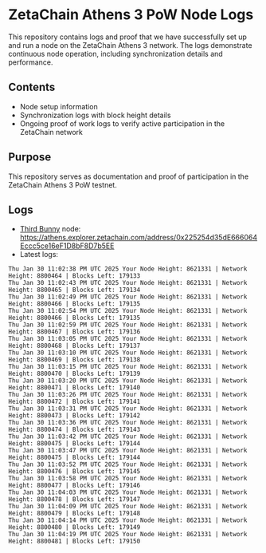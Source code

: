 # ZetaChain Athens 3 PoW Node Logs
This repository contains logs and proof that we have successfully set up and run a node on the ZetaChain Athens 3 network. The logs demonstrate continuous node operation, including synchronization details and performance.

## Contents
- Node setup information
- Synchronization logs with block height details
- Ongoing proof of work logs to verify active participation in the ZetaChain network

## Purpose
This repository serves as documentation and proof of participation in the ZetaChain Athens 3 PoW testnet.

## Logs

- [Third Bunny](https://thirdbunny.xyz/) node: https://athens.explorer.zetachain.com/address/0x225254d35dE666064Eccc5ce16eF1D8bF8D7b5EE
- Latest logs:
```
Thu Jan 30 11:02:38 PM UTC 2025 Your Node Height: 8621331 | Network Height: 8800464 | Blocks Left: 179133
Thu Jan 30 11:02:43 PM UTC 2025 Your Node Height: 8621331 | Network Height: 8800465 | Blocks Left: 179134
Thu Jan 30 11:02:49 PM UTC 2025 Your Node Height: 8621331 | Network Height: 8800466 | Blocks Left: 179135
Thu Jan 30 11:02:54 PM UTC 2025 Your Node Height: 8621331 | Network Height: 8800466 | Blocks Left: 179135
Thu Jan 30 11:02:59 PM UTC 2025 Your Node Height: 8621331 | Network Height: 8800467 | Blocks Left: 179136
Thu Jan 30 11:03:05 PM UTC 2025 Your Node Height: 8621331 | Network Height: 8800468 | Blocks Left: 179137
Thu Jan 30 11:03:10 PM UTC 2025 Your Node Height: 8621331 | Network Height: 8800469 | Blocks Left: 179138
Thu Jan 30 11:03:15 PM UTC 2025 Your Node Height: 8621331 | Network Height: 8800470 | Blocks Left: 179139
Thu Jan 30 11:03:20 PM UTC 2025 Your Node Height: 8621331 | Network Height: 8800471 | Blocks Left: 179140
Thu Jan 30 11:03:26 PM UTC 2025 Your Node Height: 8621331 | Network Height: 8800472 | Blocks Left: 179141
Thu Jan 30 11:03:31 PM UTC 2025 Your Node Height: 8621331 | Network Height: 8800473 | Blocks Left: 179142
Thu Jan 30 11:03:36 PM UTC 2025 Your Node Height: 8621331 | Network Height: 8800474 | Blocks Left: 179143
Thu Jan 30 11:03:42 PM UTC 2025 Your Node Height: 8621331 | Network Height: 8800475 | Blocks Left: 179144
Thu Jan 30 11:03:47 PM UTC 2025 Your Node Height: 8621331 | Network Height: 8800475 | Blocks Left: 179144
Thu Jan 30 11:03:52 PM UTC 2025 Your Node Height: 8621331 | Network Height: 8800476 | Blocks Left: 179145
Thu Jan 30 11:03:58 PM UTC 2025 Your Node Height: 8621331 | Network Height: 8800477 | Blocks Left: 179146
Thu Jan 30 11:04:03 PM UTC 2025 Your Node Height: 8621331 | Network Height: 8800478 | Blocks Left: 179147
Thu Jan 30 11:04:09 PM UTC 2025 Your Node Height: 8621331 | Network Height: 8800479 | Blocks Left: 179148
Thu Jan 30 11:04:14 PM UTC 2025 Your Node Height: 8621331 | Network Height: 8800480 | Blocks Left: 179149
Thu Jan 30 11:04:19 PM UTC 2025 Your Node Height: 8621331 | Network Height: 8800481 | Blocks Left: 179150
```
